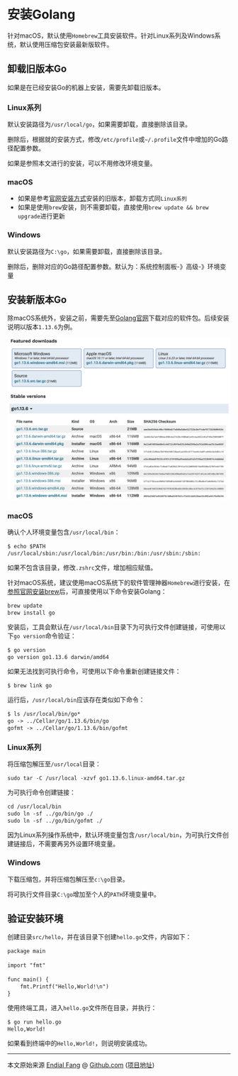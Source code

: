 # 安装Golang

针对macOS，默认使用`Homebrew`工具安装软件。针对Linux系列及Windows系统，默认使用压缩包安装最新版软件。



## 卸载旧版本Go

如果是在已经安装Go的机器上安装，需要先卸载旧版本。



### Linux系列

默认安装路径为`/usr/local/go`，如果需要卸载，直接删除该目录。

删除后，根据就的安装方式，修改`/etc/profile`或`~/.profile`文件中增加的Go路径配置参数。

如果是参照本文进行的安装，可以不用修改环境变量。



### macOS

- 如果是参考[官网安装方式](https://golang.org/doc/install)安装的旧版本，卸载方式同`Linux系列`
- 如果是使用`brew`安装，则不需要卸载，直接使用`brew update && brew upgrade`进行更新



### Windows

默认安装路径为`C:\go`，如果需要卸载，直接删除该目录。

删除后，删除对应的Go路径配置参数。默认为：系统控制面板-》高级-》环境变量



## 安装新版本Go

除macOS系统外，安装之前，需要先至[Golang官网](https://golang.org/dl/)下载对应的软件包。后续安装说明以版本`1.13.6`为例。

![截屏2020-01-15下午1.50.27](./img/download_golang.png)



### macOS

确认个人环境变量包含`/usr/local/bin`：

```
$ echo $PATH
/usr/local/sbin:/usr/local/bin:/usr/bin:/bin:/usr/sbin:/sbin:
```

如果不包含该目录，修改`.zshrc`文件，增加相应赋值。



针对macOS系统，建议使用macOS系统下的软件管理神器`Homebrew`进行安装，在[参照官网安装brew](https://brew.sh)后，可直接使用以下命令安装Golang：

```
brew update
brew install go
```

安装后，工具会默认在`/usr/local/bin`目录下为可执行文件创建链接，可使用以下`go version`命令验证：

```
$ go version
go version go1.13.6 darwin/amd64
```



如果无法找到可执行命令，可使用以下命令重新创建链接文件：

```
$ brew link go
```

运行后，`/usr/local/bin`应该存在类似如下命令：

```
$ ls /usr/local/bin/go*
go -> ../Cellar/go/1.13.6/bin/go
gofmt -> ../Cellar/go/1.13.6/bin/gofmt
```





### Linux系列

将压缩包解压至`/usr/local`目录：

```
sudo tar -C /usr/local -xzvf go1.13.6.linux-amd64.tar.gz
```



为可执行命令创建链接：

```
cd /usr/local/bin
sudo ln -sf ../go/bin/go ./
sudo ln -sf ../go/bin/gofmt ./
```

因为Linux系列操作系统中，默认环境变量包含`/usr/local/bin`，为可执行文件创建链接后，不需要再另外设置环境变量。



### Windows

下载压缩包，并将压缩包解压至`c:\go`目录。

将可执行文件目录`C:\go`增加至个人的`PATH`环境变量中。



## 验证安装环境

创建目录`src/hello`，并在该目录下创建`hello.go`文件，内容如下：

```
package main

import "fmt"

func main() {
	fmt.Printf("Hello,World!\n")
}
```

使用终端工具，进入`hello.go`文件所在目录，并执行：

```
$ go run hello.go
Hello,World!
```

如果看到终端中的`Hello,World!`，则说明安装成功。



----

本文原始来源 [Endial Fang](https://github.com/endial) @ [Github.com](https://github.com) ([项目地址](https://github.com/endial/study-golang.git))

